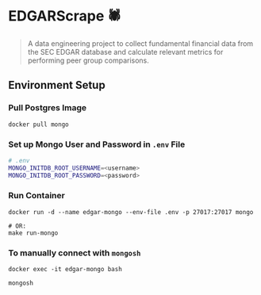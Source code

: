# EDGARScrape 🕷
>A data engineering project to collect fundamental financial data from the SEC EDGAR database and calculate relevant metrics for performing peer group comparisons.

## Environment Setup
### Pull Postgres Image
```console
docker pull mongo
```

### Set up Mongo User and Password in `.env` File
```bash
# .env
MONGO_INITDB_ROOT_USERNAME=<username>
MONGO_INITDB_ROOT_PASSWORD=<password>
```

### Run Container
```console
docker run -d --name edgar-mongo --env-file .env -p 27017:27017 mongo

# OR:
make run-mongo
```

### To manually connect with `mongosh`
```console
docker exec -it edgar-mongo bash

mongosh
```
